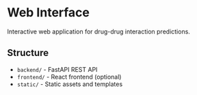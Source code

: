 # Web Interface

Interactive web application for drug-drug interaction predictions.

## Structure
- `backend/` - FastAPI REST API
- `frontend/` - React frontend (optional)
- `static/` - Static assets and templates